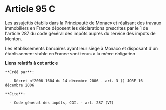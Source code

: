 # Article 95 C

Les assujettis établis dans la Principauté de Monaco et réalisant des travaux immobiliers en France déposent les déclarations
prescrites par le 1 de l'article 287 du code général des impôts auprès du service des impôts de Menton. 

Les établissements bancaires ayant leur siège à Monaco et disposant d'un établissement stable en France sont tenus à la même
obligation.

**Liens relatifs à cet article**

	**Créé par**:

	  - Décret n°2006-1604 du 14 décembre 2006 - art. 3 () JORF 16 décembre 2006

	**Cite**:

	  - Code général des impôts, CGI. - art. 287 (VT)
